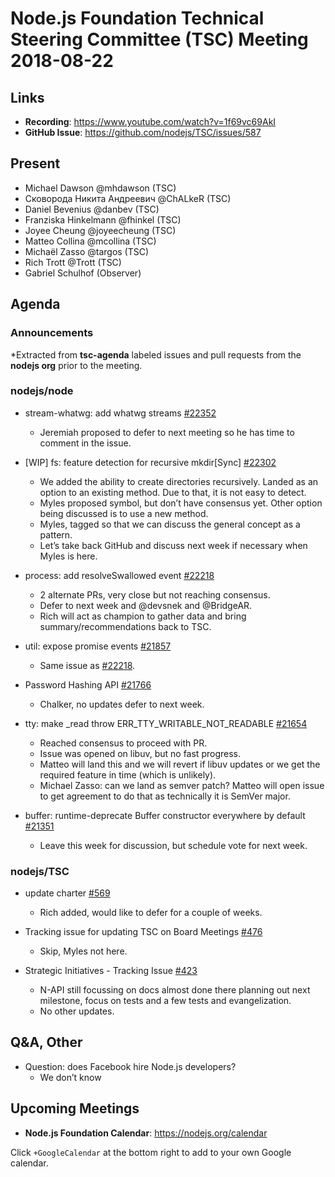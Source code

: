 # Node.js Foundation Technical Steering Committee (TSC) Meeting 2018-08-22

## Links

* **Recording**:  <https://www.youtube.com/watch?v=1f69vc69AkI>
* **GitHub Issue**: <https://github.com/nodejs/TSC/issues/587>

## Present

* Michael Dawson @mhdawson (TSC)
* Сковорода Никита Андреевич @ChALkeR (TSC)
* Daniel Bevenius @danbev (TSC)
* Franziska Hinkelmann @fhinkel (TSC)
* Joyee Cheung @joyeecheung (TSC)
* Matteo Collina @mcollina (TSC)
* Michaël Zasso @targos (TSC)
* Rich Trott @Trott (TSC)
* Gabriel Schulhof (Observer)

## Agenda

### Announcements

*Extracted from **tsc-agenda** labeled issues and pull requests from the **nodejs org** prior to the meeting.

### nodejs/node

* stream-whatwg: add whatwg streams [#22352](https://github.com/nodejs/node/pull/22352)
  * Jeremiah proposed to defer to next meeting so he has time to comment in the issue.

* \[WIP\] fs: feature detection for recursive mkdir\[Sync\] [#22302](https://github.com/nodejs/node/pull/22302)
  * We added the ability to create directories recursively.  Landed as an option to an
    existing method.  Due to that, it is not easy to detect.
  * Myles proposed symbol, but don’t have consensus yet. Other option being discussed
    is to use a new method.
  * Myles, tagged so that we can discuss the general concept as a pattern.
  * Let’s take back GitHub and discuss next week if necessary when Myles is here.

* process: add resolveSwallowed event [#22218](https://github.com/nodejs/node/pull/22218)
  * 2 alternate PRs, very close but not reaching consensus.
  * Defer to next week and  @devsnek and @BridgeAR.
  * Rich will act as champion to gather data and bring summary/recommendations back to TSC.

* util: expose promise events [#21857](https://github.com/nodejs/node/pull/21857)
  * Same issue as [#22218](https://github.com/nodejs/node/pull/22218).

* Password Hashing API [#21766](https://github.com/nodejs/node/issues/21766)
  * Chalker, no updates defer to next week.

* tty: make \_read throw ERR_TTY_WRITABLE_NOT_READABLE [#21654](https://github.com/nodejs/node/pull/21654)
  * Reached consensus to proceed with PR.
  * Issue was opened on libuv, but no fast progress.
  * Matteo will land this and we will revert if libuv updates or we get the required
    feature in time (which is unlikely).
  * Michael Zasso: can we land as semver patch? Matteo will open issue
    to get agreement to do that as technically it is SemVer major.

* buffer: runtime-deprecate Buffer constructor everywhere by default [#21351](https://github.com/nodejs/node/pull/21351)
  * Leave this week for discussion, but schedule vote for next week.

### nodejs/TSC

* update charter [#569](https://github.com/nodejs/TSC/pull/569)
  * Rich added, would like to defer for a couple of weeks.

* Tracking issue for updating TSC on Board Meetings [#476](https://github.com/nodejs/TSC/issues/476)
  * Skip, Myles not here.

* Strategic Initiatives - Tracking Issue [#423](https://github.com/nodejs/TSC/issues/423)
  * N-API still focussing on docs almost done there planning out next milestone, focus on tests and
    a few tests and evangelization.
  * No other updates.

## Q&A, Other

* Question: does Facebook hire Node.js developers?
  * We don’t know

## Upcoming Meetings

* **Node.js Foundation Calendar**: <https://nodejs.org/calendar>

Click `+GoogleCalendar` at the bottom right to add to your own Google calendar.
